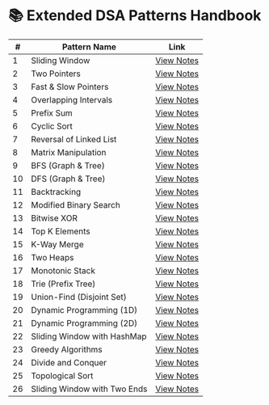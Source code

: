 # 📚 Extended DSA Patterns Handbook

| #  | Pattern Name                 | Link                                       |
|----|------------------------------|--------------------------------------------|
| 1  | Sliding Window               | [View Notes](patterns/sliding-window.md)   |
| 2  | Two Pointers                 | [View Notes](patterns/two-pointers.md)     |
| 3  | Fast & Slow Pointers         | [View Notes](patterns/fast-slow-pointers.md) |
| 4  | Overlapping Intervals        | [View Notes](patterns/overlapping-intervals.md) |
| 5  | Prefix Sum                   | [View Notes](patterns/prefix-sum.md)       |
| 6  | Cyclic Sort                  | [View Notes](patterns/cyclic-sort.md)      |
| 7  | Reversal of Linked List      | [View Notes](patterns/reversal-linked-list.md) |
| 8  | Matrix Manipulation          | [View Notes](patterns/matrix-manipulation.md) |
| 9  | BFS (Graph & Tree)           | [View Notes](patterns/bfs.md)              |
| 10 | DFS (Graph & Tree)           | [View Notes](patterns/dfs.md)              |
| 11 | Backtracking                 | [View Notes](patterns/backtracking.md)     |
| 12 | Modified Binary Search       | [View Notes](patterns/modified-binary-search.md) |
| 13 | Bitwise XOR                  | [View Notes](patterns/bitwise-xor.md)      |
| 14 | Top K Elements               | [View Notes](patterns/top-k-elements.md)   |
| 15 | K-Way Merge                  | [View Notes](patterns/k-way-merge.md)      |
| 16 | Two Heaps                    | [View Notes](patterns/two-heaps.md)        |
| 17 | Monotonic Stack              | [View Notes](patterns/monotonic-stack.md)  |
| 18 | Trie (Prefix Tree)           | [View Notes](patterns/trie.md)             |
| 19 | Union-Find (Disjoint Set)    | [View Notes](patterns/union-find.md)       |
| 20 | Dynamic Programming (1D)     | [View Notes](patterns/dp-1d.md)            |
| 21 | Dynamic Programming (2D)     | [View Notes](patterns/dp-2d.md)            |
| 22 | Sliding Window with HashMap  | [View Notes](patterns/sliding-window-hashmap.md) |
| 23 | Greedy Algorithms            | [View Notes](patterns/greedy.md)           |
| 24 | Divide and Conquer           | [View Notes](patterns/divide-conquer.md)   |
| 25 | Topological Sort             | [View Notes](patterns/topological-sort.md) |
| 26 | Sliding Window with Two Ends | [View Notes](patterns/sliding-window-two-ends.md) |